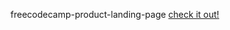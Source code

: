  freecodecamp-product-landing-page
 <a href=" https://sameeray16.github.io/freecodecamp-product-landing-page/ "> check it out! </a>
